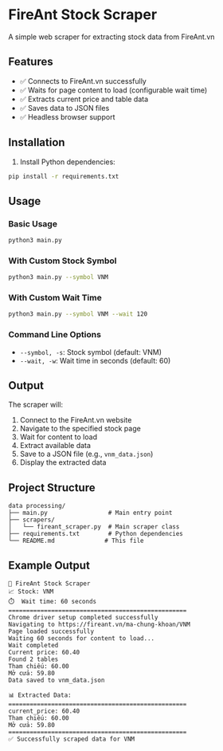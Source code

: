 # FireAnt Stock Scraper

A simple web scraper for extracting stock data from FireAnt.vn

## Features

- ✅ Connects to FireAnt.vn successfully
- ✅ Waits for page content to load (configurable wait time)
- ✅ Extracts current price and table data
- ✅ Saves data to JSON files
- ✅ Headless browser support

## Installation

1. Install Python dependencies:
```bash
pip install -r requirements.txt
```

## Usage

### Basic Usage
```bash
python3 main.py
```

### With Custom Stock Symbol
```bash
python3 main.py --symbol VNM
```

### With Custom Wait Time
```bash
python3 main.py --symbol VNM --wait 120
```

### Command Line Options
- `--symbol, -s`: Stock symbol (default: VNM)
- `--wait, -w`: Wait time in seconds (default: 60)

## Output

The scraper will:
1. Connect to the FireAnt.vn website
2. Navigate to the specified stock page
3. Wait for content to load
4. Extract available data
5. Save to a JSON file (e.g., `vnm_data.json`)
6. Display the extracted data

## Project Structure

```
data processing/
├── main.py                 # Main entry point
├── scrapers/
│   └── fireant_scraper.py  # Main scraper class
├── requirements.txt        # Python dependencies
└── README.md              # This file
```

## Example Output

```
🚀 FireAnt Stock Scraper
📈 Stock: VNM
⏱️  Wait time: 60 seconds
==================================================
Chrome driver setup completed successfully
Navigating to https://fireant.vn/ma-chung-khoan/VNM
Page loaded successfully
Waiting 60 seconds for content to load...
Wait completed
Current price: 60.40
Found 2 tables
Tham chiếu: 60.00
Mở cửa: 59.80
Data saved to vnm_data.json

📊 Extracted Data:
==================================================
current_price: 60.40
Tham chiếu: 60.00
Mở cửa: 59.80
==================================================
✅ Successfully scraped data for VNM
``` 